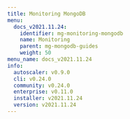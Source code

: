 ```yaml
---
title: Monitoring MongoDB
menu:
  docs_v2021.11.24:
    identifier: mg-monitoring-mongodb
    name: Monitoring
    parent: mg-mongodb-guides
    weight: 50
menu_name: docs_v2021.11.24
info:
  autoscaler: v0.9.0
  cli: v0.24.0
  community: v0.24.0
  enterprise: v0.11.0
  installer: v2021.11.24
  version: v2021.11.24
---
```



